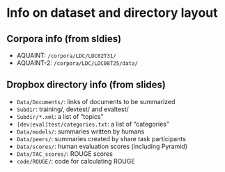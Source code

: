 # Info on dataset and directory layout

## Corpora info (from sldies)

- AQUAINT: `/corpora/LDC/LDC02T31/`
- AQUAINT-2: `/corpora/LDC/LDC08T25/data/`

## Dropbox directory info (from slides)

- `Data/Documents/`:  links of documents to be summarized
- `Subdir`: training/, devtest/ and evaltest/
- `Subdir/*.xml`: a list of “topics”
- `[dev|eval]test/categories.txt`: a list of “categories”
- `Data/models/`:  summaries written by humans
- `Data/peers/`: summaries created by share task participants 
- `Data/scores/`: human evaluation scores (including Pyramid)
- `Data/TAC_scores/`: ROUGE scores
- `code/ROUGE/`: code for calculating ROUGE